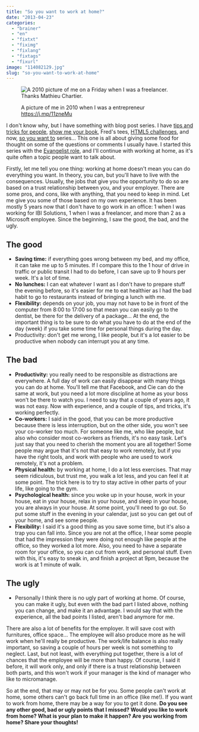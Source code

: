 ```yaml
---
title: "So you want to work at home?"
date: "2013-04-23"
categories: 
  - "brainer"
  - "en"
  - "fixtxt"
  - "fiximg"
  - "fixlang"
  - "fixtags"
  - "fixurl"
image: "114082129.jpg"
slug: "so-you-want-to-work-at-home"
---
```


<figure>

![A 2010 picture of me on a Friday when I was a freelancer. Thanks Mathieu Chartier.](images/114082129.jpg)

<figcaption>

A picture of me in 2010 when I was a entrepreneur https://j.mp/11zneMu

</figcaption>

</figure>

I don't know why, but I have something with blog post series. I have [tips and tricks for people](https://fred.dev/tag/tips-and-tricks-for-people), [show me your book](https://fred.dev/tag/show-me-your-book/), Fred's tees, [HTML5 challenges](https://fred.dev/tag/html5-challenges), and now, [so you want to](https://fred.dev/tag/so-you-want-to/) series... This one is all about giving some food for thought on some of the questions or comments I usually have. I started this series with the [Evangelist role](http://fred.dev/so-you-want-to-be-an-evangelist/), and I'll continue with working at home, as it's quite often a topic people want to talk about.

Firstly, let me tell you one thing: working at home doesn't mean you can do everything you want. In theory, you can, but you'll have to live with the consequences. Usually, the jobs that give you the opportunity to do so are based on a trust relationship between you, and your employer. There are some pros, and cons, like with anything, that you need to keep in mind. Let me give you some of those based on my own experience. It has been mostly 5 years now that I don't have to go work in an office: 1 when I was working for IBI Solutions, 1 when I was a freelancer, and more than 2 as a Microsoft employee. Since the beginning, I saw the good, the bad, and the ugly.

## The good

- **Saving time:** if everything goes wrong between my bed, and my office, it can take me up to 5 minutes. If I compare this to the 1 hour of drive in traffic or public transit I had to do before, I can save up to 9 hours per week. It's a lot of time.
- **No lunches:** I can eat whatever I want as I don't have to prepare stuff the evening before, so it's easier for me to eat healthier as I had the bad habit to go to restaurants instead of bringing a lunch with me.
- **Flexibility:** depends on your job, you may not have to be in front of the computer from 8:00 to 17:00 so that mean you can easily go to the dentist, be there for the delivery of a package... At the end, the important thing is to be sure to do what you have to do at the end of the day (week) if you take some time for personal things during the day.
- Productivity: don't get me wrong, I like people, but it's a lot easier to be productive when nobody can interrupt you at any time.

## The bad

- **Productivity:** you really need to be responsible as distractions are everywhere. A full day of work can easily disappear with many things you can do at home. You'll tell me that Facebook, and Cie can do the same at work, but you need a lot more discipline at home as your boss won't be there to watch you. I need to say that a couple of years ago, it was not easy. Now with experience, and a couple of tips, and tricks, it's working perfectly.
- **Co-workers:** I said in the good, that you can be more productive because there is less interruption, but on the other side, you won't see your co-worker too much. For someone like me, who like people, but also who consider most co-workers as friends, it's no easy task. Let's just say that you need to cherish the moment you are all together! Some people may argue that it's not that easy to work remotely, but if you have the right tools, and work with people who are used to work remotely, it's not a problem.
- **Physical health:** by working at home, I do a lot less exercises. That may seem ridiculous, but trust me, you walk a lot less, and you can feel it at some point. The trick here is to try to stay active in other parts of your life, like going to the gym.
- **Psychological health:** since you woke up in your house, work in your house, eat in your house, relax in your house, and sleep in your house, you are always in your house. At some point, you'll need to go out. So put some stuff in the evening in your calendar, just so you can get out of your home, and see some people.
- **Flexibility:** I said it's a good thing as you save some time, but it's also a trap you can fall into. Since you are not at the office, I hear some people that had the impression they were doing not enough like people at the office, so they worked a lot more. Also, you need to have a separate room for your office, so you can cut from work, and personal stuff. Even with this, it's easy to sneak in, and finish a project at 9pm, because the work is at 1 minute of walk.

## The ugly

- Personally I think there is no ugly part of working at home. Of course, you can make it ugly, but even with the bad part I listed above, nothing you can change, and make it an advantage. I would say that with the experience, all the bad points I listed, aren't bad anymore for me.

There are also a lot of benefits for the employer. It will save cost with furnitures, office space... The employee will also produce more as he will work when he'll really be productive. The work/life balance is also really important, so saving a couple of hours per week is not something to neglect. Last, but not least, with everything put together, there is a lot of chances that the employee will be more than happy. Of course, I said it before, it will work only, and only if there is a trust relationship between both parts, and this won't work if your manager is the kind of manager who like to micromanage.

So at the end, that may or may not be for you. Some people can't work at home, some others can't go back full time in an office (like me!). If you want to work from home, there may be a way for you to get it done. **Do you see any other good, bad or ugly points that I missed? Would you like to work from home? What is your plan to make it happen? Are you working from home? Share your thoughts!**
